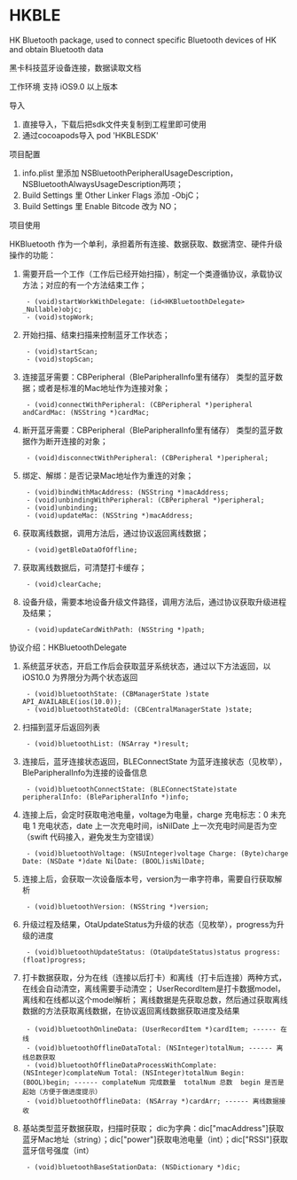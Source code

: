 # HKBLE
HK Bluetooth package, used to connect specific Bluetooth devices of HK and obtain Bluetooth data

黑卡科技蓝牙设备连接，数据读取文档

工作环境
支持 iOS9.0 以上版本

导入
1. 直接导入，下载后把sdk文件夹复制到工程里即可使用
2. 通过cocoapods导入
        pod 'HKBLESDK'
        
项目配置
1. info.plist 里添加 NSBluetoothPeripheralUsageDescription，NSBluetoothAlwaysUsageDescription两项；
2. Build Settings 里 Other Linker Flags 添加 -ObjC；
3. Build Settings 里 Enable Bitcode 改为 NO；

项目使用

HKBluetooth 作为一个单利，承担着所有连接、数据获取、数据清空、硬件升级操作的功能：
1. 需要开启一个工作（工作后已经开始扫描），制定一个类遵循协议，承载协议方法；对应的有一个方法结束工作；

        - (void)startWorkWithDelegate: (id<HKBluetoothDelegate> _Nullable)objc;
        - (void)stopWork;
        
2. 开始扫描、结束扫描来控制蓝牙工作状态；

        - (void)startScan;
        - (void)stopScan;
        
3. 连接蓝牙需要：CBPeripheral（BleParipheralInfo里有储存） 类型的蓝牙数据；或者是标准的Mac地址作为连接对象；

        - (void)connectWithPeripheral: (CBPeripheral *)peripheral andCardMac: (NSString *)cardMac;
        
4. 断开蓝牙需要：CBPeripheral（BleParipheralInfo里有储存） 类型的蓝牙数据作为断开连接的对象；
        
        - (void)disconnectWithPeripheral: (CBPeripheral *)peripheral;
        
5. 绑定、解绑：是否记录Mac地址作为重连的对象；
        
        - (void)bindWithMacAddress: (NSString *)macAddress;
        - (void)unbindingWithPeripheral: (CBPeripheral *)peripheral;
        - (void)unbinding;
        - (void)updateMac: (NSString *)macAddress;
        
6. 获取离线数据，调用方法后，通过协议返回离线数据；

        - (void)getBleDataOfOffline;

7. 获取离线数据后，可清楚打卡缓存；

        - (void)clearCache;

8. 设备升级，需要本地设备升级文件路径，调用方法后，通过协议获取升级进程及结果；

        - (void)updateCardWithPath: (NSString *)path;

协议介绍：HKBluetoothDelegate
1. 系统蓝牙状态，开启工作后会获取蓝牙系统状态，通过以下方法返回，以 iOS10.0 为界限分为两个状态返回
        
        - (void)bluetoothState: (CBManagerState )state API_AVAILABLE(ios(10.0));
        - (void)bluetoothStateOld: (CBCentralManagerState )state;


2. 扫描到蓝牙后返回列表
        
        - (void)bluetoothList: (NSArray *)result;


3. 连接后，蓝牙连接状态返回，BLEConnectState 为蓝牙连接状态（见枚举），BleParipheralInfo为连接的设备信息

        - (void)bluetoothConnectState: (BLEConnectState)state peripheralInfo: (BleParipheralInfo *)info;

4. 连接上后，会定时获取电池电量，voltage为电量，charge 充电标志：0 未充电  1 充电状态，date 上一次充电时间，isNilDate 上一次充电时间是否为空（swift 代码接入，避免发生为空错误）

        - (void)bluetoothVoltage: (NSUInteger)voltage Charge: (Byte)charge Date: (NSDate *)date NilDate: (BOOL)isNilDate;

5. 连接上后，会获取一次设备版本号，version为一串字符串，需要自行获取解析

        - (void)bluetoothVersion: (NSString *)version;

6. 升级过程及结果，OtaUpdateStatus为升级的状态（见枚举），progress为升级的进度

        - (void)bluetoothUpdateStatus: (OtaUpdateStatus)status progress: (float)progress;

7. 打卡数据获取，分为在线（连接以后打卡）和离线（打卡后连接）两种方式，在线会自动清空，离线需要手动清空；
    UserRecordItem是打卡数据model，离线和在线都以这个model解析；
    离线数据是先获取总数，然后通过获取离线数据的方法获取离线数据，在协议返回离线数据获取进度及结果

        - (void)bluetoothOnlineData: (UserRecordItem *)cardItem; ------ 在线
        - (void)bluetoothOfflineDataTotal: (NSInteger)totalNum; ------ 离线总数获取
        - (void)bluetoothOfflineDataProcessWithComplate: (NSInteger)complateNum Total: (NSInteger)totalNum Begin: (BOOL)begin; ------ complateNum 完成数量  totalNum 总数  begin 是否是起始（方便于做进度提示）
        - (void)bluetoothOfflineData: (NSArray *)cardArr; ------ 离线数据接收

8. 基站类型蓝牙数据获取，扫描时获取；
    dic为字典：dic["macAddress"]获取蓝牙Mac地址（string）；dic["power"]获取电池电量（int）；dic["RSSI"]获取蓝牙信号强度（int）

        - (void)bluetoothBaseStationData: (NSDictionary *)dic;



